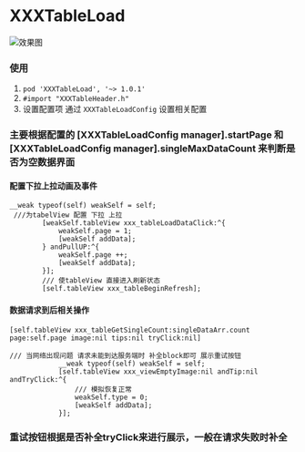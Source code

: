 # XXXTableLoad

![效果图](https://ws1.sinaimg.cn/large/006tNc79gy1freay40vu8g30ap0nn1kx.gif)

### 使用

1. `pod 'XXXTableLoad', '~> 1.0.1'`
2. ` #import "XXXTableHeader.h" `
3. 设置配置项 通过 `XXXTableLoadConfig` 设置相关配置


### **主要根据配置的 [XXXTableLoadConfig manager].startPage 和 [XXXTableLoadConfig manager].singleMaxDataCount 来判断是否为空数据界面**


#### 配置下拉上拉动画及事件
```
__weak typeof(self) weakSelf = self;
 ///为tabelView 配置 下拉 上拉
        [weakSelf.tableView xxx_tableLoadDataClick:^{
            weakSelf.page = 1;
            [weakSelf addData];
        } andPullUP:^{
            weakSelf.page ++;
            [weakSelf addData];
        }];
        /// 使tableView 直接进入刷新状态
        [self.tableView xxx_tableBeginRefresh];
```

#### 数据请求到后相关操作
```
[self.tableView xxx_tableGetSingleCount:singleDataArr.count page:self.page image:nil tips:nil tryClick:nil]

/// 当网络出现问题 请求未能到达服务端时 补全block即可 展示重试按钮
            __weak typeof(self) weakSelf = self;
            [self.tableView xxx_viewEmptyImage:nil andTip:nil andTryClick:^{
                /// 模拟恢复正常
                weakSelf.type = 0;
                [weakSelf addData];
            }];

```

### **重试按钮根据是否补全tryClick来进行展示，一般在请求失败时补全**



